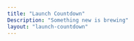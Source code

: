 ```yaml
---
title: "Launch Countdown"
Description: "Something new is brewing"
layout: "launch-countdown"
---
```

